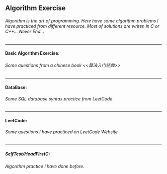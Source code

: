 ## Algorithm Exercise
###### Algorithm is the art of programming. Here have some algorithm problems I have practiced from different resource. Most of solutions are writen in C or C++... Never End...
---
#### Basic Algorithm Exercise: 
###### Some questions from a chinese book <<算法入门经典>>
---
#### DataBase:
###### Some SQL database syntax practice from LeetCode 
----
#### LeetCode: 
###### Some questions I have practiced on LeetCode Website
---
##### SelfTest/HeadFirstC: 
###### Algorithm practice I have done before.



